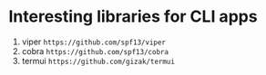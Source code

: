 # Interesting libraries for CLI apps

1. viper ```https://github.com/spf13/viper```
2. cobra ```https://github.com/spf13/cobra```
3. termui ```https://github.com/gizak/termui```
